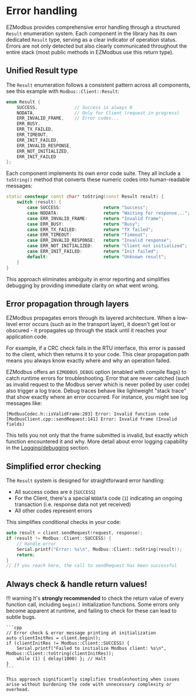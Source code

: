 # Error handling

EZModbus provides comprehensive error handling through a structured `Result` enumeration system. Each component in the library has its own dedicated `Result` type, serving as a clear indicator of operation status. Errors are not only detected but also clearly communicated throughout the entire stack (most public methods in EZModbus use this return type).

## Unified Result type

The `Result` enumeration follows a consistent pattern across all components, see this example with `Modbus::Client::Result`:

```cpp
enum Result {
    SUCCESS,              // Success is always 0
    NODATA,               // Only for Client (request in progress)
    ERR_INVALID_FRAME,    // Error codes...
    ERR_BUSY,
    ERR_TX_FAILED,
    ERR_TIMEOUT,
    ERR_INIT_FAILED,
    ERR_INVALID_RESPONSE,
    ERR_NOT_INITIALIZED,
    ERR_INIT_FAILED
};
```

Each component implements its own error code suite. They all include a `toString()` method that converts these numeric codes into human-readable messages:

```cpp
static constexpr const char* toString(const Result result) {
    switch (result) {
        case SUCCESS:                return "Success";
        case NODATA:                 return "Waiting for response...";
        case ERR_INVALID_FRAME:      return "Invalid frame";
        case ERR_BUSY:               return "Busy";
        case ERR_TX_FAILED:          return "TX failed";
        case ERR_TIMEOUT:            return "Timeout";
        case ERR_INVALID_RESPONSE:   return "Invalid response";
        case ERR_NOT_INITIALIZED:    return "Client not initialized";
        case ERR_INIT_FAILED:        return "Init failed";
        default:                     return "Unknown result";
    }
}
```

This approach eliminates ambiguity in error reporting and simplifies debugging by providing immediate clarity on what went wrong.

## Error propagation through layers

EZModbus propagates errors through its layered architecture. When a low-level error occurs (such as in the transport layer), it doesn't get lost or obscured - it propagates up through the stack until it reaches your application code.

For example, if a CRC check fails in the RTU interface, this error is passed to the client, which then returns it to your code. This clear propagation path means you always know exactly where and why an operation failed.

EZModbus offers an `EZMODBUS_DEBUG` option (enabled with compile flags) to catch runtime errors for troubleshooting. Error that are never catched (such as invalid request to the Modbus server which is never polled by user code) also trigger a log trace. Debug traces behave like lightweight "stack trace" that show exactly where an error occurred. For instance, you might see log messages like:

```
[ModbusCodec.h::isValidFrame:203] Error: Invalid function code
[ModbusClient.cpp::sendRequest:141] Error: Invalid frame (Invalid fields)
```

This tells you not only that the frame submitted is invalid, but exactly which function encountered it and why. More detail about error logging capability in the [Logging/debugging](../40-additional-resources/404-logging-debugging.md) section. 

## Simplified error checking

The `Result` system is designed for straightforward error handling:

* All success codes are `0` (`SUCCESS`)
* For the Client, there's a special `NODATA` code (`1`) indicating an ongoing transaction (i.e. response data not yet received)
* All other codes represent errors

This simplifies conditional checks in your code:

```cpp
auto result = client.sendRequest(request, response);
if (result != Modbus::Client::SUCCESS) {
    // Handle error
    Serial.printf("Error: %s\n", Modbus::Client::toString(result));
    return;
}
// If you reach here, the call to sendRequest has been successful
```

## Always check & handle return values!

!!! warning
    It's **strongly recommended** to check the return value of every function call, including `begin()` initialization functions. Some errors only become apparent at runtime, and failing to check for these can lead to subtle bugs.

    ```cpp
    // Error check & error message printing at initialization
    auto clientInitRes = client.begin();
    if (clientInitRes != Modbus::Client::SUCCESS) {
        Serial.printf("Failed to initialize Modbus client: %s\n", Modbus::Client::toString(clientInitRes));
        while (1) { delay(1000) }; // Halt
    }
    ```

    This approach significantly simplifies troubleshooting when issues arise without burdening the code with unnecessary complexity or overhead.
